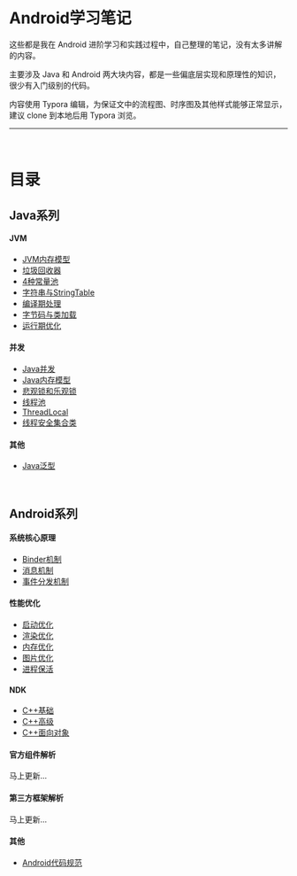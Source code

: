 # Android学习笔记

这些都是我在 Android 进阶学习和实践过程中，自己整理的笔记，没有太多讲解的内容。

主要涉及 Java 和 Android 两大块内容，都是一些偏底层实现和原理性的知识，很少有入门级别的代码。

内容使用 Typora 编辑，为保证文中的流程图、时序图及其他样式能够正常显示，建议 clone 到本地后用 Typora 浏览。

---

<br/>

# 目录

## Java系列

#### JVM
- [JVM内存模型](Java/jvm/JVM内存模型.md)
- [垃圾回收器](Java/jvm/垃圾回收器GC.md)
- [4种常量池](Java/jvm/4种常量池.md)
- [字符串与StringTable](Java/jvm/字符串与StringTable.md)
- [编译期处理](Java/jvm/编译期处理.md)
- [字节码与类加载](Java/jvm/字节码与类加载.md)
- [运行期优化](Java/jvm/运行期优化.md)

#### 并发
- [Java并发](Java/concurrency/Java并发.md)
- [Java内存模型](Java/concurrency/Java内存模型.md)
- [悲观锁和乐观锁](Java/concurrency/悲观锁和乐观锁.md)
- [线程池](Java/concurrency/线程池.md)
- [ThreadLocal](Java/concurrency/ThreadLocal.md)
- [线程安全集合类](Java/concurrency/线程安全集合类.md)

#### 其他
- [Java泛型](Java/Java泛型.md)

<br/>

## Android系列

#### 系统核心原理

- [Binder机制](Android/system/Binder机制.md)
- [消息机制](Android/system/消息机制.md)
- [事件分发机制](Android/system/事件分发机制.md)

#### 性能优化

- [启动优化](Android/optimize/启动优化.md)
- [渲染优化](Android/optimize/渲染优化.md)
- [内存优化](Android/optimize/内存优化.md)
- [图片优化](Android/optimize/图片优化.md)
- [进程保活](Android/optimize/进程保活.md)

#### NDK

- [C++基础](Android/ndk/C++基础.md)
- [C++高级](Android/ndk/C++高级.md)
- [C++面向对象](Android/ndk/C++面向对象.md)

#### 官方组件解析

马上更新...

#### 第三方框架解析

马上更新...

#### 其他

- [Android代码规范](Android/other/Android代码规范.md)